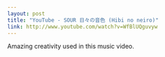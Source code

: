 ```yaml
---
layout: post
title: "YouTube - SOUR 日々の音色 (Hibi no neiro)"
link: http://www.youtube.com/watch?v=WfBlUQguvyw
---
```

Amazing creativity used in this music video.
